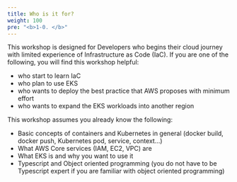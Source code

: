 ```yaml
---
title: Who is it for?
weight: 100
pre: "<b>1-0. </b>"
---
```


This workshop is designed for Developers who begins their cloud journey with limited experience of Infrastructure as Code (IaC). If you are one of the following, you will find this workshop helpful:

* who start to learn IaC
* who plan to use EKS
* who wants to deploy the best practice that AWS proposes with minimum effort
* who wants to expand the EKS workloads into another region

This workshop assumes you already know the following:
* Basic concepts of containers and Kubernetes in general (docker build, docker push, Kubernetes pod, service, context...)
* What AWS Core services (IAM, EC2, VPC) are
* What EKS is and why you want to use it
* Typescript and Object oriented programming (you do not have to be Typescript expert if you are familiar with object oriented programming)
